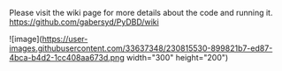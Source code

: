 Please visit the wiki page for more details about the code and running it. https://github.com/gabersyd/PyDBD/wiki

![image](https://user-images.githubusercontent.com/33637348/230815530-899821b7-ed87-4bca-b4d2-1cc408aa673d.png width="300" height="200")
